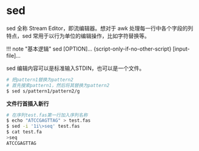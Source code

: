 # sed

sed 全称 Stream Editor，即流编辑器。想对于 awk 处理每一行中各个字段的列特点，sed 常用于以行为单位的编辑操作，比如字符替换等。

!!! note "基本逻辑"
    sed [OPTION]... {script-only-if-no-other-script} [input-file]...

sed 编辑内容可以是标准输入STDIN，也可以是一个文件。

```bash
# 把pattern1替换为pattern2
# 首先搜索pattern1，然后将其替换为pattern2
$ sed s/pattern1/pattern2/g
```

**文件行首插入新行**

```bash
# 在序列test.fas第一行加入序列名称
$ echo "ATCCGAGTTAG" > test.fas
$ sed -i '1i\>seq' test.fas
$ cat test.fa
>seq
ATCCGAGTTAG
```
